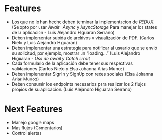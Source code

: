 # Features

  - Los que no lo han hecho deben terminar la implementacion de *REDUX*. (Se opto por usar *Await* , *Async* y *AsyncStorage* Para manejar los states de la aplicación - Luis Alejandro Higuaran Serrano)
  - Deben implementar subida de archivos y  visualización de PDF. (Carlos Nieto y Luis Alejandro Higuaran)
  - Deben implementar una estrategia para notificar al usuario que se envió su solicitud, por ejemplo, mostrar un “loading...”  (Luis Alejandro Higuaran - *Uso de await* y *Catch error*)
  - Cada formulario de la aplicación debe tener sus respectivas validaciones (Carlos Nieto y Elsa Johanna Arias Munoz)
  - Deben implementar SignIn y SignUp con redes sociales (Elsa Johanna Arias Munoz)
  - Deben consumir los endpoints necesarios para realizar los 2 flujos propios de su aplicacion. (Luis Alejandro Higuaran Serrano)

# Next Features

  - Manejo google maps
  - Mas flujos (Comentarios)
  - Control alertas

